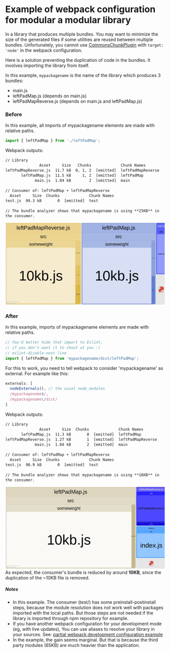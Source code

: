# Example of webpack configuration for modular a modular library

In a library that produces multiple bundles. You may want to
minimize the size of the generated files if some utilities
are reused between multiple bundles.
Unfortunately, you cannot use
[CommonsChunkPlugin](https://webpack.js.org/plugins/commons-chunk-plugin/)
with `target: 'node'` in the webpack configuration.

Here is a solution preventing the duplication of code
in the bundles. It involves importing the library from itself.

In this example, `mypackagename` is the name of the library which
produces 3 bundles:
* main.js
* leftPadMap.js (depends on main.js)
* leftPadMapReverse.js (depends on main.js and leftPadMap.js)

### Before
In this example, all imports of mypackagename elements
are made with relative paths.
```javascript
import { leftPadMap } from './leftPadMap';
```
Webpack outputs:
```
// Library
               Asset     Size   Chunks             Chunk Names
leftPadMapReverse.js  11.7 kB  0, 1, 2  [emitted]  leftPadMapReverse
       leftPadMap.js  11.5 kB     1, 2  [emitted]  leftPadMap
             main.js  1.04 kB        2  [emitted]  main

// Consumer of: leftPadMap + leftPadMapReverse
  Asset     Size  Chunks             Chunk Names
test.js  99.3 kB       0  [emitted]  test

// The bundle analyzer shows that mypackagename is using **25KB** in the consumer.
```
![Bundle before](images/before.jpg)
### After
In this example, imports of mypackagename elements
are made with relative paths.
```javascript
// You'd better hide that import to Eslint,
// if you don't want it to shout at you :)
// eslint-disable-next-line
import { leftPadMap } from 'mypackagename/dist/leftPadMap';
```
For this to work, you need to tell webpack to consider 'mypackagename'
as external. For example like this:
```javascript
externals: [
  nodeExternals(), // the usual node_modules
  /mypackagename$/,
  /mypackagename\/dist/
]
```
Webpack outputs:
```
// Library
               Asset     Size  Chunks             Chunk Names
       leftPadMap.js  11.3 kB       0  [emitted]  leftPadMap
leftPadMapReverse.js  1.27 kB       1  [emitted]  leftPadMapReverse
             main.js  1.04 kB       2  [emitted]  main

// Consumer of: leftPadMap + leftPadMapReverse
  Asset     Size  Chunks             Chunk Names
test.js  90.9 kB       0  [emitted]  test

// The bundle analyzer shows that mypackagename is using **16KB** in the consumer.
```
![Bundle after](images/after.jpg)
As expected, the consumer's bundle is reduced by around **10KB**,
since the duplication of the ~10KB file is removed.



##### Notes
* In this example. The consumer (test/) has some
  preinstall-postinstall steps, because the module
  resolution does not work well with packages imported
  with the local paths. But those steps are not needed
  if the library is imported through npm repository for
example.
* If you have another webpack configuration for
  your development mode (eg, with live updates),
  You can use aliases to resolve your library in your
  sources. See:
  [partial webpack development configuration example](library/webpack.config.dev.js)
* In the example, the gain seems marginal.
  But that is because the third party modules (65KB)
  are much heavier than the application.